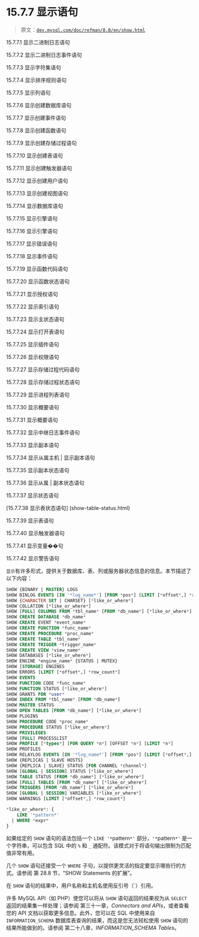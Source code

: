 # 15.7.7 显示语句

> 原文：[`dev.mysql.com/doc/refman/8.0/en/show.html`](https://dev.mysql.com/doc/refman/8.0/en/show.html)

15.7.7.1 显示二进制日志语句

15.7.7.2 显示二进制日志事件语句

15.7.7.3 显示字符集语句

15.7.7.4 显示排序规则语句

15.7.7.5 显示列语句

15.7.7.6 显示创建数据库语句

15.7.7.7 显示创建事件语句

15.7.7.8 显示创建函数语句

15.7.7.9 显示创建存储过程语句

15.7.7.10 显示创建表语句

15.7.7.11 显示创建触发器语句

15.7.7.12 显示创建用户语句

15.7.7.13 显示创建视图语句

15.7.7.14 显示数据库语句

15.7.7.15 显示引擎语句

15.7.7.16 显示引擎语句

15.7.7.17 显示错误语句

15.7.7.18 显示事件语句

15.7.7.19 显示函数代码语句

15.7.7.20 显示函数状态语句

15.7.7.21 显示授权语句

15.7.7.22 显示索引语句

15.7.7.23 显示主状态语句

15.7.7.24 显示打开表语句

15.7.7.25 显示插件语句

15.7.7.26 显示权限语句

15.7.7.27 显示存储过程代码语句

15.7.7.28 显示存储过程状态语句

15.7.7.29 显示进程列表语句

15.7.7.30 显示概要语句

15.7.7.31 显示概要语句

15.7.7.32 显示中继日志事件语句

15.7.7.33 显示副本语句

15.7.7.34 显示从属主机 | 显示副本语句

15.7.7.35 显示副本状态语句

15.7.7.36 显示从属 | 副本状态语句

15.7.7.37 显示状态语句

[15.7.7.38 显示表状态语句] (show-table-status.html)

15.7.7.39 显示表语句

15.7.7.40 显示触发器语句

15.7.7.41 显示变量��句

15.7.7.42 显示警告语句

`显示`有许多形式，提供关于数据库、表、列或服务器状态信息的信息。本节描述了以下内容：

```sql
SHOW {BINARY | MASTER} LOGS
SHOW BINLOG EVENTS [IN '*log_name*'] [FROM *pos*] [LIMIT [*offset*,] *row_count*]
SHOW {CHARACTER SET | CHARSET} [*like_or_where*]
SHOW COLLATION [*like_or_where*]
SHOW [FULL] COLUMNS FROM *tbl_name* [FROM *db_name*] [*like_or_where*]
SHOW CREATE DATABASE *db_name*
SHOW CREATE EVENT *event_name*
SHOW CREATE FUNCTION *func_name*
SHOW CREATE PROCEDURE *proc_name*
SHOW CREATE TABLE *tbl_name*
SHOW CREATE TRIGGER *trigger_name*
SHOW CREATE VIEW *view_name*
SHOW DATABASES [*like_or_where*]
SHOW ENGINE *engine_name* {STATUS | MUTEX}
SHOW [STORAGE] ENGINES
SHOW ERRORS [LIMIT [*offset*,] *row_count*]
SHOW EVENTS
SHOW FUNCTION CODE *func_name*
SHOW FUNCTION STATUS [*like_or_where*]
SHOW GRANTS FOR *user*
SHOW INDEX FROM *tbl_name* [FROM *db_name*]
SHOW MASTER STATUS
SHOW OPEN TABLES [FROM *db_name*] [*like_or_where*]
SHOW PLUGINS
SHOW PROCEDURE CODE *proc_name*
SHOW PROCEDURE STATUS [*like_or_where*]
SHOW PRIVILEGES
SHOW [FULL] PROCESSLIST
SHOW PROFILE [*types*] [FOR QUERY *n*] [OFFSET *n*] [LIMIT *n*]
SHOW PROFILES
SHOW RELAYLOG EVENTS [IN '*log_name*'] [FROM *pos*] [LIMIT [*offset*,] *row_count*]
SHOW {REPLICAS | SLAVE HOSTS}
SHOW {REPLICA | SLAVE} STATUS [FOR CHANNEL *channel*]
SHOW [GLOBAL | SESSION] STATUS [*like_or_where*]
SHOW TABLE STATUS [FROM *db_name*] [*like_or_where*]
SHOW [FULL] TABLES [FROM *db_name*] [*like_or_where*]
SHOW TRIGGERS [FROM *db_name*] [*like_or_where*]
SHOW [GLOBAL | SESSION] VARIABLES [*like_or_where*]
SHOW WARNINGS [LIMIT [*offset*,] *row_count*]

*like_or_where*: {
    LIKE '*pattern*'
  | WHERE *expr*
}
```

如果给定的 `SHOW` 语句的语法包括一个 `LIKE '*`pattern`*'` 部分，`'*`pattern`*'` 是一个字符串，可以包含 SQL 中的 `%` 和 `_` 通配符。该模式对于将语句输出限制为匹配值非常有用。

几个 `SHOW` 语句还接受一个 `WHERE` 子句，以提供更灵活的指定要显示哪些行的方式。请参阅 第 28.8 节，“SHOW Statements 的扩展”。

在 `SHOW` 语句的结果中，用户名称和主机名使用反引号（`）引用。

许多 MySQL API（如 PHP）使您可以将从 `SHOW` 语句返回的结果视为从 `SELECT` 返回的结果集一样处理；请参阅 第三十一章，*Connectors and APIs*，或者查看您的 API 文档以获取更多信息。此外，您可以在 SQL 中使用来自 `INFORMATION_SCHEMA` 数据库表查询的结果，而这是您无法轻松使用 `SHOW` 语句的结果所能做到的。请参阅 第二十八章，*INFORMATION_SCHEMA Tables*。
